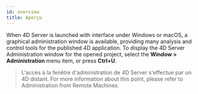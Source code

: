 ```yaml
---
id: overview
title: Aperçu
---
```


When 4D Server is launched with interface under Windows or macOS, a graphical administration window is available, providing many analysis and control tools for the published 4D application. To display the 4D Server Administration window for the opened project, select the **Window > Administration** menu item, or press **Ctrl+U**.

> L'accès à la fenêtre d'administration de 4D Server s'effectue par un 4D distant. For more information about this point, please refer to Administration from Remote Machines.
